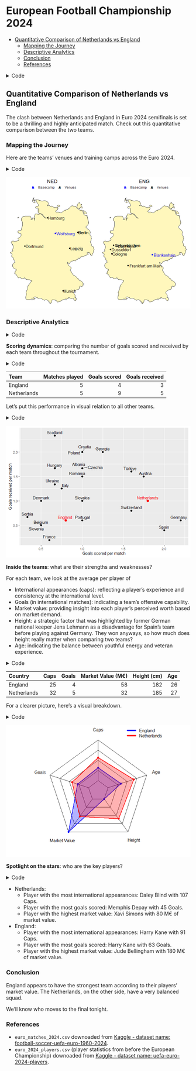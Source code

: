 # European Football Championship 2024

- [Quantitative Comparison of Netherlands vs
  England](#quantitative-comparison-of-netherlands-vs-england)
  - [Mapping the Journey](#mapping-the-journey)
  - [Descriptive Analytics](#descriptive-analytics)
  - [Conclusion](#conclusion)
  - [References](#references)

<details>
<summary>Code</summary>

``` r
# Parameters are set in yaml header and retrieved here
my_teams <- 
  tibble(
    code = c(params$code_a, params$code_b),
    fullname = c(params$fullname_a, params$fullname_b))

# # Same as
# my_teams <-
#   tibble(
#     code = c("NED", "ENG"),
#     fullname = c("Netherlands", "England"))
```

</details>

## Quantitative Comparison of Netherlands vs England

The clash between Netherlands and England in Euro 2024 semifinals is set
to be a thrilling and highly anticipated match. Check out this
quantitative comparison between the two teams.

### Mapping the Journey

Here are the teams’ venues and training camps across the Euro 2024.

<details>
<summary>Code</summary>

``` r
# Write function for plotting
plot_team_journey <- function(team, show_legend = TRUE) {
  match_data <- euro_matches_2024 %>% 
    filter(home_team_code == team | away_team_code == team)
  
  basecamp_data <- filter(basecamps, team_code == team)
  
  ggplot() +
    # Plot German map with map package data
    geom_polygon(data = germany,
                 aes(x = long, y = lat, group = group),
                 colour = "grey10", fill = "#fff7bc") +
    geom_point(data = match_data,
               aes(x = stadium_longitude, y = stadium_latitude, color = "Venues")) +
    geom_point(data = basecamp_data,
               aes(x = long, y = lat, color = "Basecamp"), shape = 15) +
    geom_text(data = basecamp_data,
              aes(label = basecamp, x = long, y = lat, color = "Basecamp"),
              hjust = -0.05) +
    geom_text(data = match_data,
              aes(label = stadium_city, x = stadium_longitude, y = stadium_latitude, color = "Venues"),
              hjust = -0.05) +
    scale_color_manual(name = "",
                       values = c("Venues" = "black", "Basecamp" = "blue")) +
    theme_void() +
    # Use paste() function to enquote team variable
    ggtitle(paste0(team)) +
    theme(plot.title = element_text(hjust = 0.5),
          legend.position = "top")
}

# Show both plots in the same pane
grid.arrange(plot_team_journey(my_teams$code[1]),
             plot_team_journey(my_teams$code[2]),
             ncol = 2)
```

</details>

![](Netherlands_vs_England_files/figure-commonmark/maps-1.png)

### Descriptive Analytics

<details>
<summary>Code</summary>

``` r
euro_matches_2024_pivoted <- euro_matches_2024 %>%
  select(id_match, starts_with("home"), starts_with("away")) %>% 
  pivot_longer(
    # pivot all columns except id_match
    cols = -id_match,
    # split into multiple columns 
    names_to = c("Location", # receives the values "home" or "away"
                 ".value"), # the remaining part of the column names should become the names of the new columns
    names_pattern = "(home|away)_(.*)") # how to split into multiple columns (".*" matches the ".value" from before)

euro_matches_2024_pivoted_joined <- euro_matches_2024_pivoted %>% 
  left_join(euro_matches_2024_pivoted,
            join_by(id_match),
            suffix = c("", "_against"),
            # set relationship to silence the warning
            relationship = "many-to-many") %>%
  filter(team != team_against)
```

</details>

**Scoring dynamics**: comparing the number of goals scored and received
by each team throughout the tournament.

<details>
<summary>Code</summary>

``` r
euro_matches_2024_pivoted_joined_goal_summary <- euro_matches_2024_pivoted_joined %>% 
  filter(!is.na(score)) %>% 
  group_by(Team = team) %>% # group_by() and rename
  summarise(
    `Matches played` = n(),
    `Goals scored` = sum(score),
    `Goals received` = sum(score_against),
    `Goals scored per match` = mean(score),
    `Goals received per match` = mean(score_against))

euro_matches_2024_pivoted_joined_goal_summary %>% 
  select(1:4) %>% 
  filter(Team %in% c(my_teams$fullname)) %>% 
  kable()
```

</details>

| Team        | Matches played | Goals scored | Goals received |
|:------------|---------------:|-------------:|---------------:|
| England     |              5 |            4 |              3 |
| Netherlands |              5 |            9 |              5 |

Let’s put this performance in visual relation to all other teams.

<details>
<summary>Code</summary>

``` r
euro_matches_2024_pivoted_joined_goal_summary %>% 
  ggplot(aes(x = `Goals scored per match`,
             y = `Goals received per match`)) +
  geom_point(aes(colour = Team %in% c(my_teams$fullname),
                 size = Team %in% c(my_teams$fullname))) +
  geom_text_repel(aes(label = Team,
                      colour = Team %in% c(my_teams$fullname)),
                  nudge_y = .05) +
  scale_size_manual(values = c(2, 3)) +
  scale_color_manual(values = c("black", "red")) +
  theme(legend.position = "none")
```

</details>

![](Netherlands_vs_England_files/figure-commonmark/chart%20average%20goals-1.png)

**Inside the teams**: what are their strengths and weaknesses?

For each team, we look at the average per player of

- International appearances (caps): reflecting a player’s experience and
  consistency at the international level.
- Goals (in international matches): indicating a team’s offensive
  capability.
- Market value: providing insight into each player’s perceived worth
  based on market demand.
- Height: a strategic factor that was highlighted by former German
  national keeper Jens Lehmann as a disadvantage for Spain’s team before
  playing against Germany. They won anyways, so how much does height
  really matter when comparing two teams?
- Age: indicating the balance between youthful energy and veteran
  experience.

<details>
<summary>Code</summary>

``` r
euro_2024_players_summary <- euro_2024_players %>% 
  group_by(Country) %>% 
  summarise(avg_caps = round(mean(Caps)),
            avg_goals = round(mean(Goals)),
            avg_value = round(mean(MarketValue)),
            avg_height = round(mean(Height)),
            avg_age = round(mean(Age)))

euro_2024_players_summary %>% 
  filter(Country %in% my_teams$fullname) %>% 
  transmute(
    Country,
    `Caps` = avg_caps,
    `Goals` = avg_goals,
    `Market Value (M€)` = round((avg_value / 1000000)),
    `Height (cm)` = avg_height,
    `Age` = avg_age) %>% 
  kable()
```

</details>

| Country     | Caps | Goals | Market Value (M€) | Height (cm) | Age |
|:------------|-----:|------:|------------------:|------------:|----:|
| England     |   25 |     4 |                58 |         182 |  26 |
| Netherlands |   32 |     5 |                32 |         185 |  27 |

For a clearer picture, here’s a visual breakdown.

<details>
<summary>Code</summary>

``` r
# Write function to bind_rows regardless of column names
# Thanks to https://exploratory.io/note/kanaugust/How-to-Force-Merging-Rows-Ignoring-Columns-Names-xpI8bqI4Tm
force_bind <- function(tbl1, tbl2) {
  colnames(tbl2) = colnames(tbl1)
  bind_rows(tbl1, tbl2)
}

euro_2024_players_summary_filtered <- euro_2024_players_summary %>% 
  filter(Country %in% my_teams$fullname)

radarchart_data <- euro_2024_players_summary_filtered %>% 
  force_bind(
    euro_2024_players_summary %>% 
      summarise("0_max", # For sorting later
                max(avg_caps),
                max(avg_goals),
                max(avg_value),
                max(avg_height),
                max(avg_age))) %>% 
  force_bind(
    euro_2024_players_summary %>% 
      summarise("1_min", # For sorting later
                min(avg_caps),
                min(avg_goals),
                min(avg_value),
                min(avg_height),
                min(avg_age))) %>% 
  # arrange() to get maximum values as row 1 and minimum values as row 2
  arrange(Country) %>%
  select(-Country)

# Set the plot dimensions (width, height)
par(pin = c(5, 5))

colours <- c("blue", "red")

radarchart_data %>% 
  radarchart(
    # custom polygon
    pcol = colours,
    pfcol = adjustcolor(colours, alpha.f = 0.3),
    plwd = 2,
    plty = 1,
    vlabels=c("Caps", "Goals", 
              "Market Value", "Height", "Age"),
    # custom the grid
    cglcol = "#000000",
    cglty = 1,
    axislabcol = "#000000",
    cglwd = 1
    )

mtext(paste0(my_teams$fullname, collapse = " vs "), side = 3, line = 0.5, cex = 2, at = 0, font = 1,
      col = "#000000")

legend("topright",
       bty = "n", # to avoid a box around the plot
       legend = euro_2024_players_summary_filtered$Country, # get values like this to make sure the order corresponds to color values
       col = colours,
       lty = 1,
       lwd = 5)
```

</details>

![](Netherlands_vs_England_files/figure-commonmark/radarchart%20strength%20and%20weaknesses-1.png)

**Spotlight on the stars**: who are the key players?

<details>
<summary>Code</summary>

``` r
euro_2024_players_max_goals <- euro_2024_players %>%
  group_by(Country) %>% 
  filter(Goals == max(Goals)) %>% 
  ungroup()

euro_2024_players_max_caps <- euro_2024_players %>%
  group_by(Country) %>% 
  filter(Caps == max(Caps)) %>% 
  ungroup()

euro_2024_players_max_value <- euro_2024_players %>%
  group_by(Country) %>% 
  filter(MarketValue == max(MarketValue)) %>% 
  ungroup()

caps_fct <- function(team) {
  euro_2024_players_max_caps %>%
    filter(Country %in% team) %>%
    glue_data("{Name} with {Caps} Caps")
}

goals_fct <- function(team) {
  euro_2024_players_max_goals %>%
    filter(Country %in% team) %>%
    glue_data("{Name} with {Goals} Goals")
}

value_fct <- function(team) {
  euro_2024_players_max_value %>%
    filter(Country %in% team) %>%
    mutate(MarketValue = MarketValue / 1000000) %>% 
    glue_data("{Name} with {MarketValue} M€ of market value")
}
```

</details>

- Netherlands:
  - Player with the most international appearances: Daley Blind with 107
    Caps.
  - Player with the most goals scored: Memphis Depay with 45 Goals.
  - Player with the highest market value: Xavi Simons with 80 M€ of
    market value.
- England:
  - Player with the most international appearances: Harry Kane with 91
    Caps.
  - Player with the most goals scored: Harry Kane with 63 Goals.
  - Player with the highest market value: Jude Bellingham with 180 M€ of
    market value.

### Conclusion

England appears to have the strongest team according to their players’
market value. The Netherlands, on the other side, have a very balanced
squad.

We’ll know who moves to the final tonight.

### References

- `euro_matches_2024.csv` downoaded from [Kaggle - dataset name:
  football-soccer-uefa-euro-1960-2024](https://www.kaggle.com/datasets/piterfm/football-soccer-uefa-euro-1960-2024).
- `euro_2024_players.csv` (player statistics from before the European
  Championship) downoaded from [Kaggle - dataset name:
  uefa-euro-2024-players](https://www.kaggle.com/datasets/damirdizdarevic/uefa-euro-2024-players).
